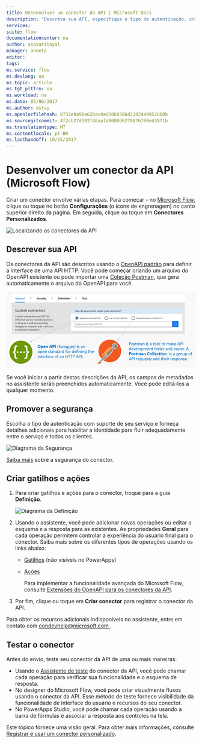 ```yaml
---
title: Desenvolver um conector da API | Microsoft Docs
description: "Descreva sua API, especifique o tipo de autenticação, crie gatilhos e ações, e teste."
services: 
suite: flow
documentationcenter: na
author: asavaritayal
manager: anneta
editor: 
tags: 
ms.service: flow
ms.devlang: na
ms.topic: article
ms.tgt_pltfrm: na
ms.workload: na
ms.date: 05/06/2017
ms.author: astay
ms.openlocfilehash: 8731e8a90a62bac4a05068386d23d2449952860b
ms.sourcegitcommit: 4f2cb27d392f46aa1d8680d6278876780ed3871b
ms.translationtype: HT
ms.contentlocale: pt-BR
ms.lasthandoff: 10/15/2017
---
```

# <a name="develop-an-api-connector-microsoft-flow"></a>Desenvolver um conector da API (Microsoft Flow)
Criar um conector envolve várias etapas. Para começar - no [Microsoft Flow](https://flow.microsoft.com/), clique ou toque no botão **Configurações** (o ícone de engrenagem) no canto superior direito da página. Em seguida, clique ou toque em **Conectores Personalizados**.

![Localizando os conectores da API](./media/api-connectors-dev/finding-custom-apis.png)

## <a name="describe-your-api"></a>Descrever sua API
Os conectores da API são descritos usando o [OpenAPI padrão](https://swagger.io/) para definir a interface de uma API HTTP. Você pode começar criando um arquivo do OpenAPI existente ou pode importar uma [Coleção Postman](https://www.getpostman.com/docs/collections), que gera automaticamente o arquivo do OpenAPI para você. 

![Definir o diagrama da API](./media/api-connectors-dev/build-your-api-updated.png)

Se você iniciar a partir destas descrições da API, os campos de metadados no assistente serão preenchidos automaticamente. Você pode editá-los a qualquer momento.  

## <a name="build-security"></a>Promover a segurança
Escolha o tipo de autenticação com suporte de seu serviço e forneça detalhes adicionais para habilitar a identidade para fluir adequadamente entre o serviço e todos os clientes. 

![Diagrama da Segurança](./media/api-connectors-dev/security.png)

[Saiba mais](register-custom-api.md) sobre a segurança do conector.

## <a name="build-triggers-and-actions"></a>Criar gatilhos e ações
1. Para criar gatilhos e ações para o conector, troque para a guia **Definição**. 
   
    ![Diagrama da Definição](./media/api-connectors-dev/definition.png)
2. Usando o assistente, você pode adicionar novas operações ou editar o esquema e a resposta para as existentes. As propriedades **Geral** para cada operação permitem controlar a experiência do usuário final para o conector. Saiba mais sobre os diferentes tipos de operações usando os links abaixo:
   
   * [Gatilhos](customapi-webhooks.md) (não visíveis no PowerApps)
   * [Ações](register-custom-api.md)
     
     Para implementar a funcionalidade avançada do Microsoft Flow, consulte [Extensões do OpenAPI para os conectores da API](https://flow.microsoft.com/documentation/customapi-how-to-swagger/). 
3. Por fim, clique ou toque em **Criar conector** para registrar o conector da API.

Para obter os recursos adicionais indisponíveis no assistente, entre em contato com [ condevhelp@microsoft.com ](mailto:condevhelp@microsoft.com).

## <a name="test-the-connector"></a>Testar o conector
Antes do envio, teste seu conector da API de uma ou mais maneiras: 

* Usando o [Assistente de teste](https://flow.microsoft.com/blog/new-updates-custom-api/) do conector da API, você pode chamar cada operação para verificar sua funcionalidade e o esquema de resposta.
* No designer do Microsoft Flow, você pode criar visualmente fluxos usando o conector da API. Esse método de teste fornece visibilidade da funcionalidade de interface do usuário e recursos do seu conector.
* No PowerApps Studio, você pode chamar cada operação usando a barra de fórmulas e associar a resposta aos controles na tela.

Este tópico fornece uma visão geral. Para obter mais informações, consulte [Registrar e usar um conector personalizado](register-custom-api.md).

